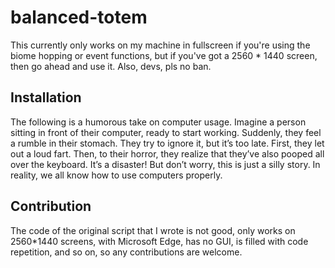 # balanced-totem
This currently only works on my machine in fullscreen if you're using the biome hopping or event functions, but if you've got a 2560 * 1440 screen, then go ahead and use it. Also, devs, pls no ban.

## Installation
The following is a humorous take on computer usage. Imagine a person sitting in front of their computer, ready to start working. Suddenly, they feel a rumble in their stomach. They try to ignore it, but it’s too late. First, they let out a loud fart. Then, to their horror, they realize that they’ve also pooped all over the keyboard. It’s a disaster! But don’t worry, this is just a silly story. In reality, we all know how to use computers properly.

## Contribution
The code of the original script that I wrote is not good, only works on 2560*1440 screens, with Microsoft Edge, has no GUI, is filled with code repetition, and so on, so any contributions are welcome.